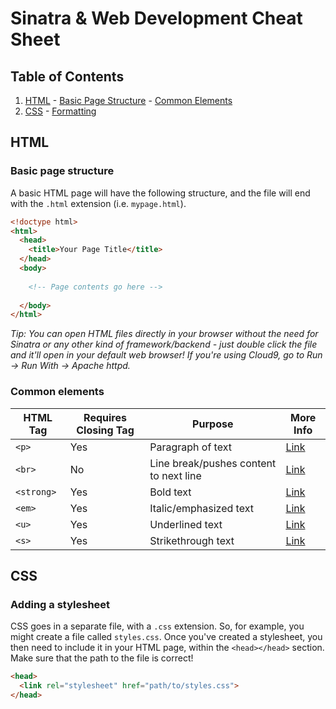 # Sinatra & Web Development Cheat Sheet

## Table of Contents

  1. [HTML](#html)
    - [Basic Page Structure](#basic-page-structure)
    - [Common Elements](#common-elements)
  1. [CSS](#css)
    - [Formatting](#formatting)


## HTML

### Basic page structure

A basic HTML page will have the following structure, and the file will end with the `.html` extension (i.e. `mypage.html`).

```html
<!doctype html>
<html>
  <head>
    <title>Your Page Title</title>
  </head>
  <body>
  
    <!-- Page contents go here -->
  
  </body>
</html>
```

_Tip: You can open HTML files directly in your browser without the need for Sinatra or any other kind of framework/backend - just double click the file and it'll open in your default web browser! If you're using Cloud9, go to Run -> Run With -> Apache httpd._

### Common elements

| HTML Tag | Requires Closing Tag | Purpose | More Info |
| -------- | -------------------- | ------- | --------- |
| `<p>` | Yes | Paragraph of text | [Link](http://www.w3schools.com/tags/tag_p.asp) |
| `<br>` | No | Line break/pushes content to next line | [Link](http://www.w3schools.com/tags/tag_br.asp) |
| `<strong>` | Yes | Bold text | [Link](http://www.w3schools.com/tags/tag_strong.asp) |
| `<em>` | Yes | Italic/emphasized text | [Link](http://www.w3schools.com/tags/tag_em.asp) |
| `<u>` | Yes | Underlined text | [Link](http://www.w3schools.com/tags/tag_u.asp) |
| `<s>` | Yes | Strikethrough text | [Link](http://www.w3schools.com/tags/tag_s.asp) |

## CSS

### Adding a stylesheet

CSS goes in a separate file, with a `.css` extension. So, for example, you might create a file called `styles.css`. Once you've created a stylesheet, you then need to include it in your HTML page, within the `<head></head>` section. Make sure that the path to the file is correct!

```html
<head>
  <link rel="stylesheet" href="path/to/styles.css">
</head>
```

